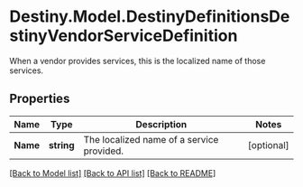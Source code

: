 # Destiny.Model.DestinyDefinitionsDestinyVendorServiceDefinition
When a vendor provides services, this is the localized name of those services.

## Properties

Name | Type | Description | Notes
------------ | ------------- | ------------- | -------------
**Name** | **string** | The localized name of a service provided. | [optional] 

[[Back to Model list]](../README.md#documentation-for-models) [[Back to API list]](../README.md#documentation-for-api-endpoints) [[Back to README]](../README.md)

